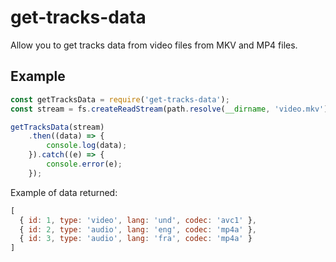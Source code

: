 # get-tracks-data

Allow you to get tracks data from video files from MKV and MP4 files.

## Example
```js
const getTracksData = require('get-tracks-data');
const stream = fs.createReadStream(path.resolve(__dirname, 'video.mkv'));

getTracksData(stream)
    .then((data) => {
        console.log(data);
    }).catch((e) => {
        console.error(e);
    });
```
Example of data returned:
```js
[
  { id: 1, type: 'video', lang: 'und', codec: 'avc1' },
  { id: 2, type: 'audio', lang: 'eng', codec: 'mp4a' },
  { id: 3, type: 'audio', lang: 'fra', codec: 'mp4a' }
]
```